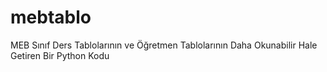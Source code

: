 # mebtablo
MEB Sınıf Ders Tablolarının ve Öğretmen Tablolarının Daha Okunabilir Hale Getiren Bir Python Kodu
